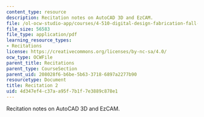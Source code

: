 ```yaml
---
content_type: resource
description: Recitation notes on AutoCAD 3D and EzCAM.
file: /ol-ocw-studio-app/courses/4-510-digital-design-fabrication-fall-2008/4d347ef4c37aa95f7b1f7e3889c878e1_rec2.pdf
file_size: 56583
file_type: application/pdf
learning_resource_types:
- Recitations
license: https://creativecommons.org/licenses/by-nc-sa/4.0/
ocw_type: OCWFile
parent_title: Recitations
parent_type: CourseSection
parent_uid: 208028f6-b6be-5b63-3718-6897a2277b90
resourcetype: Document
title: Recitation 2
uid: 4d347ef4-c37a-a95f-7b1f-7e3889c878e1
---
```

Recitation notes on AutoCAD 3D and EzCAM.